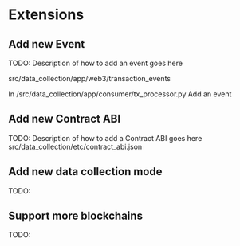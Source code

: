 # Extensions
## Add new Event
TODO: Description of how to add an event goes here

src/data_collection/app/web3/transaction_events


In  /src/data_collection/app/consumer/tx_processor.py
Add an event 

## Add new Contract ABI
TODO: Description of how to add a Contract ABI goes here
src/data_collection/etc/contract_abi.json 

## Add new data collection mode
TODO:

## Support more blockchains
TODO:
